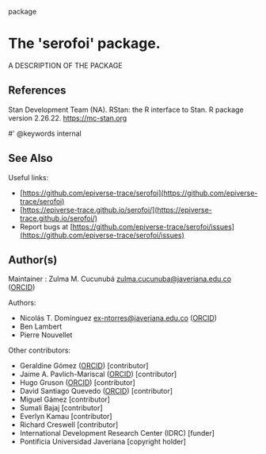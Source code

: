 package

# The 'serofoi' package.

A DESCRIPTION OF THE PACKAGE

## References

Stan Development Team (NA). RStan: the R interface to Stan. R package version 2.26.22. https://mc-stan.org

#' @keywords internal

## See Also

Useful links:

 * [https://github.com/epiverse-trace/serofoi](https://github.com/epiverse-trace/serofoi)
 * [https://epiverse-trace.github.io/serofoi/](https://epiverse-trace.github.io/serofoi/)
 * Report bugs at [https://github.com/epiverse-trace/serofoi/issues](https://github.com/epiverse-trace/serofoi/issues)

## Author(s)

Maintainer : Zulma M. Cucunubá zulma.cucunuba@javeriana.edu.co ([ORCID](https://orcid.org/0000-0002-8165-3198))

Authors:

 * Nicolás T. Domínguez ex-ntorres@javeriana.edu.co ([ORCID](https://orcid.org/0009-0002-8484-1298))
 * Ben Lambert
 * Pierre Nouvellet

Other contributors:

 * Geraldine Gómez ([ORCID](https://orcid.org/0009-0007-8701-0568)) [contributor]
 * Jaime A. Pavlich-Mariscal ([ORCID](https://orcid.org/0000-0002-3892-6680)) [contributor]
 * Hugo Gruson ([ORCID](https://orcid.org/0000-0002-4094-1476)) [contributor]
 * David Santiago Quevedo ([ORCID](https://orcid.org/0000-0003-1583-4262)) [contributor]
 * Miguel Gámez [contributor]
 * Sumali Bajaj [contributor]
 * Everlyn Kamau [contributor]
 * Richard Creswell [contributor]
 * International Development Research Center (IDRC) [funder]
 * Pontificia Universidad Javeriana [copyright holder]
